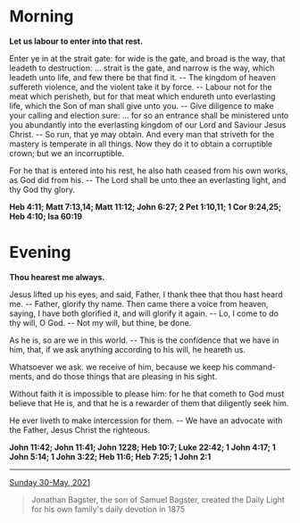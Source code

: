 # Morning

**Let us labour to enter into that rest.**
 
Enter ye in at the strait gate: for wide is the gate, and broad is the way, that leadeth to destruction: ... strait is the gate, and narrow is the way, which leadeth unto life, and few there be that find it. -- The kingdom of heaven suffereth violence, and the violent take it by force. -- Labour not for the meat which perisheth, but for that meat which endureth unto everlasting life, which the Son of man shall give unto you. -- Give diligence to make your calling and election sure: ... for so an entrance shall be ministered unto you abundantly into the everlasting kingdom of our Lord and Saviour Jesus Christ. -- So run, that ye may obtain. And every man that striveth for the mastery is temperate in all things. Now they do it to obtain a corruptible crown; but we an incorruptible.
 
For he that is entered into his rest, he also hath ceased from his own works, as God did from his. -- The Lord shall be unto thee an everlasting light, and thy God thy glory.  

**Heb 4:11; Matt 7:13,14; Matt 11:12; John 6:27; 2 Pet 1:10,11; 1 Cor 9:24,25; Heb 4:10; Isa 60:19**

# Evening

**Thou hearest me always.**
 
Jesus lifted up his eyes, and said, Father, I thank thee that thou hast heard me. -- Father, glorify thy name. Then came there a voice from heaven, saying, I have both glorified it, and will glorify it again. -- Lo, I come to do thy will, O God. -- Not my will, but thine, be done.
 
As he is, so are we in this world. -- This is the confidence that we have in him, that, if we ask anything according to his will, he heareth us.
 
Whatsoever we ask. we receive of him, because we keep his command-ments, and do those things that are pleasing in his sight.
 
Without faith it is impossible to please him: for he that cometh to God must believe that He is, and that he is a rewarder of them that diligently seek him.
 
He ever liveth to make intercession for them. -- We have an advocate with the Father, Jesus Christ the righteous.  

**John 11:42; John 11:41; John 1228; Heb 10:7; Luke 22:42; 1 John 4:17; 1 John 5:14; 1 John 3:22; Heb 11:6; Heb 7:25; 1 John 2:1**

---

[Sunday 30-May, 2021](https://t.me/s/daily_light)

> Jonathan Bagster, the son of Samuel Bagster, created the Daily Light for his own family's daily devotion in 1875

